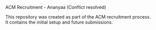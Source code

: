 ACM Recruitment - Ananyaa (Conflict resolved)

This repository was created as part of the ACM recruitment process.  
It contains the initial setup and future submissions.
